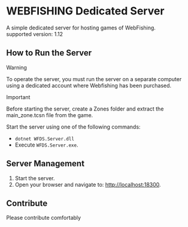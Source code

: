 ﻿# WEBFISHING Dedicated Server

A simple dedicated server for hosting games of WebFishing.  
supported version: 1.12

## How to Run the Server

> [!WARNING]  
> To operate the server, you must run the server on a separate computer using a dedicated account where Webfishing has been purchased.

> [!IMPORTANT]  
> Before starting the server, create a Zones folder and extract the main_zone.tcsn file from the game.

Start the server using one of the following commands:
- `dotnet WFDS.Server.dll`
- Execute `WFDS.Server.exe`.


## Server Management

1. Start the server.
2. Open your browser and navigate to: [http://localhost:18300](http://localhost:18300).


## Contribute

Please contribute comfortably